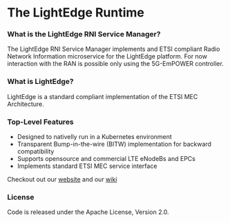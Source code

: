 The LightEdge Runtime
============================================

### What is the LightEdge RNI Service Manager?

The LightEdge RNI Service Manager implements and ETSI compliant Radio Network Information microservice for the LightEdge platform. For now interaction with the RAN is possible only using the 5G-EmPOWER controller.

### What is LightEdge?
LightEdge is a standard compliant implementation of the ETSI MEC Architecture.

### Top-Level Features
* Designed to nativelly run in a Kubernetes environment
* Transparent Bump-in-the-wire (BITW) implementation for backward compatibility
* Supports opensource and commercial LTE eNodeBs and EPCs
* Implements standard ETSI MEC service interface

Checkout out our [website](http://lightedge.io/) and our [wiki](https://github.com/lightedge/lightedge.github.io/wiki)

### License
Code is released under the Apache License, Version 2.0.
